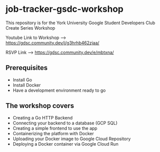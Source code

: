 # job-tracker-gsdc-workshop

This repository is for the York University Google Student Developers Club Create Series Workshop

Youtube Link to Workshop --> https://gdsc.community.dev/j/g3hrhb462zjaa/

RSVP Link --> https://gdsc.community.dev/e/mbtxna/

## Prerequisites

- Install Go
- Install Docker
- Have a development environment ready to go

## The workshop covers

- Creating a Go HTTP Backend
- Connecting your backend to a database (GCP SQL)
- Creating a simple frontend to use the app
- Containerizing the platform with Docker
- Uploading your Docker image to Google Cloud Repository
- Deploying a Docker container via Google Cloud Run
